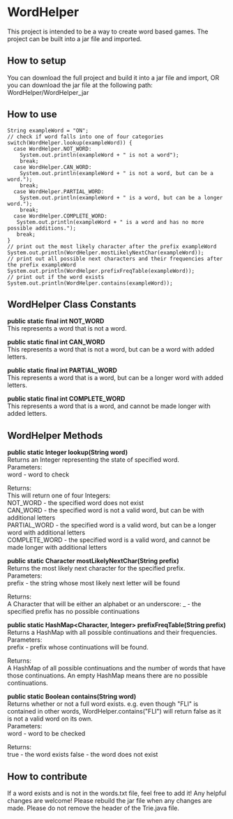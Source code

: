 # WordHelper
This project is intended to be a way to create word based games. The project can be built into a jar file and imported. 

## How to setup
You can download the full project and build it into a jar file and import, 
OR
you can download the jar file at the following path: WordHelper/WordHelper_jar

## How to use
```
String exampleWord = "ON";
// check if word falls into one of four categories
switch(WordHelper.lookup(exampleWord)) {
  case WordHelper.NOT_WORD: 
    System.out.println(exampleWord + " is not a word");
    break;
  case WordHelper.CAN_WORD:
    System.out.println(exampleWord + " is not a word, but can be a word.");
    break;
  case WordHelper.PARTIAL_WORD:
    System.out.println(exampleWord + " is a word, but can be a longer word.");
    break;
  case WordHelper.COMPLETE_WORD:
   System.out.println(exampleWord + " is a word and has no more possible additions.");
   break;
}
// print out the most likely character after the prefix exampleWord
System.out.println(WordHelper.mostLikelyNextChar(exampleWord));
// print out all possible next characters and their frequencies after the prefix exampleWord
System.out.println(WordHelper.prefixFreqTable(exampleWord));
// print out if the word exists
System.out.println(WordHelper.contains(exampleWord));
```

## WordHelper Class Constants
**public static final int NOT_WORD**<br />
This represents a word that is not a word.

**public static final int CAN_WORD**<br />
This represents a word that is not a word, but can be a word with added letters.

**public static final int PARTIAL_WORD**<br />
This represents a word that is a word, but can be a longer word with added letters.

**public static final int COMPLETE_WORD**<br />
This represents a word that is a word, and cannot be made longer with added letters.

## WordHelper Methods
**public static Integer lookup(String word)**<br />
Returns an Integer representing the state of specified word.<br />
Parameters:<br />
word - word to check

Returns:<br />
This will return one of four Integers:<br />
NOT_WORD - the specified word does not exist<br />
CAN_WORD - the specified word is not a valid word, but can be with additional letters<br />
PARTIAL_WORD - the specified word is a valid word, but can be a longer word with additional letters<br />
COMPLETE_WORD - the specified word is a valid word, and cannot be made longer with additional letters<br />

**public static Character mostLikelyNextChar(String prefix)**<br />
Returns the most likely next character for the specified prefix.<br />
Parameters:<br />
prefix - the string whose most likely next letter will be found

Returns:<br />
A Character that will be either an alphabet or an underscore:
_ - the specified prefix has no possible continuations

**public static HashMap<Character, Integer> prefixFreqTable(String prefix)**<br />
Returns a HashMap with all possible continuations and their frequencies.<br />
Parameters:<br />
prefix - prefix whose continuations will be found.

Returns:<br />
A HashMap of all possible continuations and the number of words that have those continuations. An empty HashMap means there are no possible continuations.

**public static Boolean contains(String word)**<br />
Returns whether or not a full word exists. e.g. even though "FLI" is contained in other words, 
WordHelper.contains("FLI") will return false as it is not a valid word on its own. <br />
Parameters:<br />
word - word to be checked

Returns:<br />
true - the word exists
false - the word does not exist


## How to contribute
If a word exists and is not in the words.txt file, feel free to add it! Any helpful changes are welcome! 
Please rebuild the jar file when any changes are made. Please do not remove the header of the Trie.java file. 
